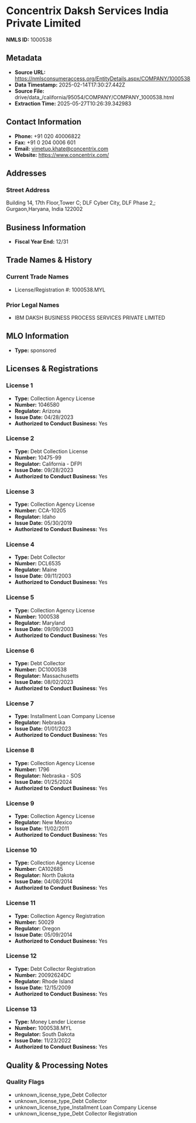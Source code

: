 # Concentrix Daksh Services India Private Limited

**NMLS ID:** 1000538

## Metadata
- **Source URL:** https://nmlsconsumeraccess.org/EntityDetails.aspx/COMPANY/1000538
- **Data Timestamp:** 2025-02-14T17:30:27.442Z
- **Source File:** drive/data_/california/95054/COMPANY/COMPANY_1000538.html
- **Extraction Time:** 2025-05-27T10:26:39.342983

## Contact Information
- **Phone:** +91 020 40006822
- **Fax:** +91 0 204 0006 601
- **Email:** vimetuo.khate@concentrix.com
- **Website:** https://www.concentrix.com/

## Addresses
### Street Address
Building 14, 17th Floor,Tower C; DLF Cyber City, DLF Phase 2,; Gurgaon,Haryana, India 122002

## Business Information
- **Fiscal Year End:** 12/31

## Trade Names & History
### Current Trade Names
- License/Registration #: 1000538.MYL

### Prior Legal Names
- IBM DAKSH BUSINESS PROCESS SERVICES PRIVATE LIMITED

## MLO Information
- **Type:** sponsored

## Licenses & Registrations

### License 1
- **Type:** Collection Agency License
- **Number:** 1046580
- **Regulator:** Arizona
- **Issue Date:** 04/28/2023
- **Authorized to Conduct Business:** Yes

### License 2
- **Type:** Debt Collection License
- **Number:** 10475-99
- **Regulator:** California - DFPI
- **Issue Date:** 09/28/2023
- **Authorized to Conduct Business:** Yes

### License 3
- **Type:** Collection Agency License
- **Number:** CCA-10205
- **Regulator:** Idaho
- **Issue Date:** 05/30/2019
- **Authorized to Conduct Business:** Yes

### License 4
- **Type:** Debt Collector
- **Number:** DCL6535
- **Regulator:** Maine
- **Issue Date:** 09/11/2003
- **Authorized to Conduct Business:** Yes

### License 5
- **Type:** Collection Agency License
- **Number:** 1000538
- **Regulator:** Maryland
- **Issue Date:** 09/09/2003
- **Authorized to Conduct Business:** Yes

### License 6
- **Type:** Debt Collector
- **Number:** DC1000538
- **Regulator:** Massachusetts
- **Issue Date:** 08/02/2023
- **Authorized to Conduct Business:** Yes

### License 7
- **Type:** Installment Loan Company License
- **Regulator:** Nebraska
- **Issue Date:** 01/01/2023
- **Authorized to Conduct Business:** Yes

### License 8
- **Type:** Collection Agency License
- **Number:** 1796
- **Regulator:** Nebraska - SOS
- **Issue Date:** 01/25/2024
- **Authorized to Conduct Business:** Yes

### License 9
- **Type:** Collection Agency License
- **Regulator:** New Mexico
- **Issue Date:** 11/02/2011
- **Authorized to Conduct Business:** Yes

### License 10
- **Type:** Collection Agency License
- **Number:** CA102685
- **Regulator:** North Dakota
- **Issue Date:** 04/08/2014
- **Authorized to Conduct Business:** Yes

### License 11
- **Type:** Collection Agency Registration
- **Number:** 50029
- **Regulator:** Oregon
- **Issue Date:** 05/09/2014
- **Authorized to Conduct Business:** Yes

### License 12
- **Type:** Debt Collector Registration
- **Number:** 20092624DC
- **Regulator:** Rhode Island
- **Issue Date:** 12/15/2009
- **Authorized to Conduct Business:** Yes

### License 13
- **Type:** Money Lender License
- **Number:** 1000538.MYL
- **Regulator:** South Dakota
- **Issue Date:** 11/23/2022
- **Authorized to Conduct Business:** Yes

## Quality & Processing Notes
### Quality Flags
- unknown_license_type_Debt Collector
- unknown_license_type_Debt Collector
- unknown_license_type_Installment Loan Company License
- unknown_license_type_Debt Collector Registration
